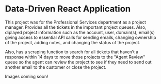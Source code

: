 # Data-Driven React Application

This project was for the Professional Services department as a project manager. Provides all the tickets in the important project queues. Also, diplayed project information such as the account, user, domain(s), email(s) giving access to essential API calls for sending emails, changing ownership of the project, adding notes, and changing the status of the project.

Also, has a scraping function to search for all tickets that haven't a response within 14 days to move those projects to the "Agent Review" queue so the agent can review the project to see if they need to send out another email to the customer or close the project.

Images coming soon!
